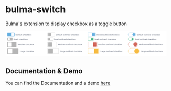 # bulma-switch
Bulma's extension to display checkbox as a toggle button

![Switch example](switch-example.png)

Documentation & Demo
---
You can find the Documentation and a demo [here](https://wikiki.github.io/bulma-extensions/switch)
